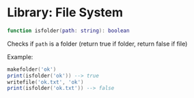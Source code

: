 # Library: File System

```lua
function isfolder(path: string): boolean
```
Checks if `path` is a folder (return true if folder, return false if file)

Example:
```lua
makefolder('ok')
print(isfolder('ok')) --> true
writefile('ok.txt', 'ok')
print(isfolder('ok.txt')) --> false
```

